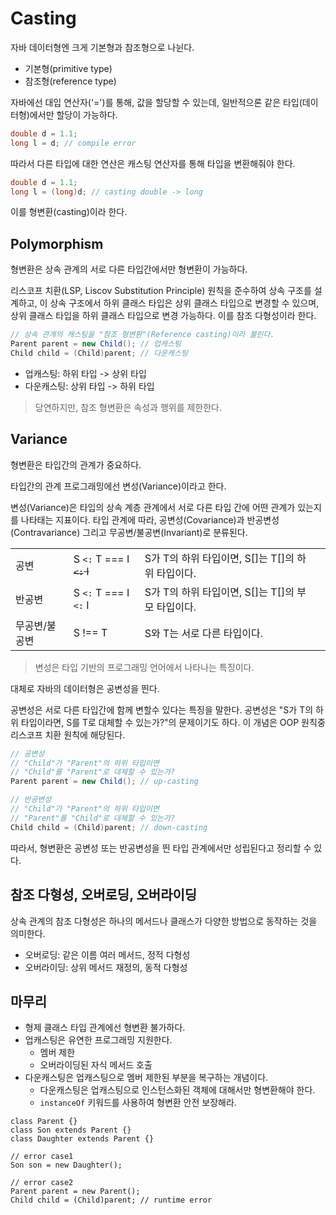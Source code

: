 # Casting

자바 데이터형엔 크게 기본형과 참조형으로 나뉜다.

- 기본형(primitive type)
- 참조형(reference type)

자바에선 대입 연산자('=')를 통해, 값을 할당할 수 있는데, 일반적으론 같은 타입(데이터형)에서만 할당이 가능하다.

```java
double d = 1.1;
long l = d; // compile error
```

따라서 다른 타입에 대한 연산은 캐스팅 연산자를 통해 타입을 변환해줘야 한다.

```java
double d = 1.1;
long l = (long)d; // casting double -> long
```

이를 형변환(casting)이라 한다.

## Polymorphism

형변환은 상속 관계의 서로 다른 타입간에서만 형변환이 가능하다.

리스코프 치환(LSP, Liscov Substitution Principle) 원칙을 준수하여 상속 구조를 설계하고, 이 상속 구조에서 하위 클래스 타입은 상위 클래스 타입으로 변경할 수 있으며, 상위 클래스 타입을
하위 클래스 타입으로 변경 가능하다. 이를 참조 다형성이라 한다.

```java
// 상속 관계의 캐스팅을 "참조 형변환"(Reference casting)이라 불린다.
Parent parent = new Child(); // 업캐스팅
Child child = (Child)parent; // 다운캐스팅
```

- 업캐스팅: 하위 타입 -> 상위 타입
- 다운캐스팅: 상위 타입 -> 하위 타입

> 당연하지만, 참조 형변환은 속성과 행위를 제한한다.

## Variance

형변환은 타입간의 관계가 중요하다.

타입간의 관계 프로그래밍에선 변성(Variance)이라고 한다.

변성(Variance)은 타입의 상속 계층 관계에서 서로 다른 타입 간에 어떤 관계가 있는지를 나타태는 지표이다. 타입 관계에 따라, 공변성(Covariance)과 반공변성(Contravariance) 그리고
무공변/불공변(Invariant)로 분류된다.

|         |                             |                                   | |
|---------|-----------------------------|-----------------------------------|-|
| 공변      | S `<:` T === I<S> `<:` I<T> | S가 T의 하위 타입이면, S[]는 T[]의 하위 타입이다. |
| 반공변     | S `<:` T === I<T> `<:` I<S> | S가 T의 하위 타입이면, S[]는 T[]의 부모 타입이다. |
| 무공변/불공변 | S !== T                     | S와 T는 서로 다른 타입이다.                 |

> 변성은 타입 기반의 프로그래밍 언어에서 나타나는 특징이다.

대체로 자바의 데이터형은 공변성을 띈다.

공변성은 서로 다른 타입간에 함께 변할수 있다는 특징을 말한다. 공변성은 "S가 T의 하위 타입이라면, S를 T로 대체할 수 있는가?"의 문제이기도 하다. 이 개념은 OOP 원칙중 리스코프 치환 원칙에 해당된다.

```java
// 공변성
// "Child"가 "Parent"의 하위 타입이면 
// "Child"를 "Parent"로 대체할 수 있는가?
Parent parent = new Child(); // up-casting

// 반공변성
// "Child"가 "Parent"의 하위 타입이면 
// "Parent"를 "Child"로 대체할 수 있는가?
Child child = (Child)parent; // down-casting
```

따라서, 형변환은 공변성 또는 반공변성을 띈 타입 관계에서만 성립된다고 정리할 수 있다.

## 참조 다형성, 오버로딩, 오버라이딩

상속 관계의 참조 다형성은 하나의 메서드나 클래스가 다양한 방법으로 동작하는 것을 의미한다.

- 오버로딩: 같은 이름 여러 메서드, 정적 다형성
- 오버라이딩: 상위 메서드 재정의, 동적 다형성

## 마무리

- 형제 클래스 타입 관계에선 형변환 불가하다.
- 업캐스팅은 유연한 프로그래밍 지원한다.
    - 멤버 제한
    - 오버라이딩된 자식 메서드 호출
- 다운캐스팅은 업캐스팅으로 멤버 제한된 부분을 복구하는 개념이다.
    - 다운캐스팅은 업캐스팅으로 인스턴스화된 객체에 대해서만 형변환해야 한다.
    - `instanceOf` 키워드를 사용하여 형변환 안전 보장해라.

```text
class Parent {}
class Son extends Parent {}
class Daughter extends Parent {}

// error case1
Son son = new Daughter();

// error case2
Parent parent = new Parent();
Child child = (Child)parent; // runtime error
```
